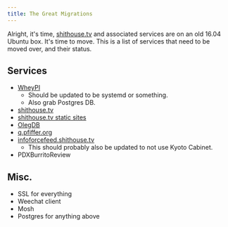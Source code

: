 ```yaml
---
title: The Great Migrations
---
```


Alright, it's time, [shithouse.tv](https://shithouse.tv/) and associated
services are on an old 16.04 Ubuntu box. It's time to move. This is a list of services
that need to be moved over, and their status.

## Services 

* [WheyPI](https://wheypi.shithouse.tv/)
    * Should be updated to be systemd or something.
    * Also grab Postgres DB.
* [shithouse.tv](https://shithouse.tv/)
* [shithouse.tv static sites](https://shithouse.tv/)
* [OlegDB](https://olegdb.org/)
* [q.pfiffer.org](https://q.pfiffer.org/)
* [infoforcefeed.shithouse.tv](https://infoforcefeed.shithouse.tv//)
    * This should probably also be updated to not use Kyoto Cabinet.
* PDXBurritoReview

## Misc.

* SSL for everything
* Weechat client
* Mosh
* Postgres for anything above
